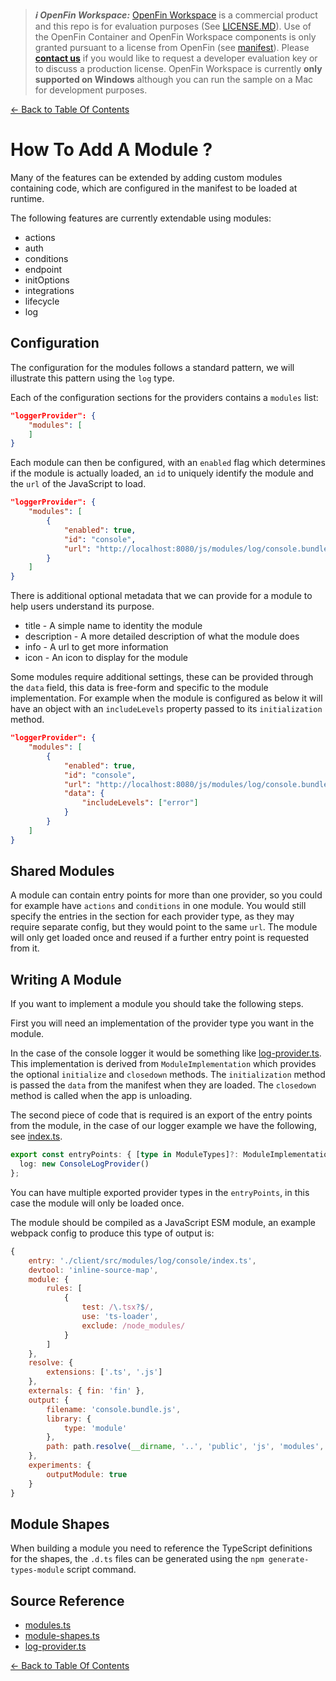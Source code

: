 > **_:information_source: OpenFin Workspace:_** [OpenFin Workspace](https://www.openfin.co/workspace/) is a commercial product and this repo is for evaluation purposes (See [LICENSE.MD](../LICENSE.MD)). Use of the OpenFin Container and OpenFin Workspace components is only granted pursuant to a license from OpenFin (see [manifest](../public/manifest.fin.json)). Please [**contact us**](https://www.openfin.co/workspace/poc/) if you would like to request a developer evaluation key or to discuss a production license.
> OpenFin Workspace is currently **only supported on Windows** although you can run the sample on a Mac for development purposes.

[<- Back to Table Of Contents](../README.md)

# How To Add A Module ?

Many of the features can be extended by adding custom modules containing code, which are configured in the manifest to be loaded at runtime.

The following features are currently extendable using modules:

- actions
- auth
- conditions
- endpoint
- initOptions
- integrations
- lifecycle
- log

## Configuration

The configuration for the modules follows a standard pattern, we will illustrate this pattern using the `log` type.

Each of the configuration sections for the providers contains a `modules` list:

```json
"loggerProvider": {
    "modules": [
    ]
}
```

Each module can then be configured, with an `enabled` flag which determines if the module is actually loaded, an `id` to uniquely identify the module and the `url` of the JavaScript to load.

```json
"loggerProvider": {
    "modules": [
        {
            "enabled": true,
            "id": "console",
            "url": "http://localhost:8080/js/modules/log/console.bundle.js"
        }
    ]
}
```

There is additional optional metadata that we can provide for a module to help users understand its purpose.

- title - A simple name to identity the module
- description - A more detailed description of what the module does
- info - A url to get more information
- icon - An icon to display for the module

Some modules require additional settings, these can be provided through the `data` field, this data is free-form and specific to the module implementation. For example when the module is configured as below it will have an object with an `includeLevels` property passed to its `initialization` method.

```json
"loggerProvider": {
    "modules": [
        {
            "enabled": true,
            "id": "console",
            "url": "http://localhost:8080/js/modules/log/console.bundle.js",
            "data": {
                "includeLevels": ["error"]
            }
        }
    ]
}
```

## Shared Modules

A module can contain entry points for more than one provider, so you could for example have `actions` and `conditions` in one module. You would still specify the entries in the section for each provider type, as they may require separate config, but they would point to the same `url`. The module will only get loaded once and reused if a further entry point is requested from it.

## Writing A Module

If you want to implement a module you should take the following steps.

First you will need an implementation of the provider type you want in the module.

In the case of the console logger it would be something like [log-provider.ts](../client/src/modules/log/console/log-provider.ts). This implementation is derived from `ModuleImplementation` which provides the optional `initialize` and `closedown` methods. The `initialization` method is passed the `data` from the manifest when they are loaded. The `closedown` method is called when the app is unloading.

The second piece of code that is required is an export of the entry points from the module, in the case of our logger example we have the following, see [index.ts](../client/src/modules/log/console/index.ts).

```ts
export const entryPoints: { [type in ModuleTypes]?: ModuleImplementation } = {
  log: new ConsoleLogProvider()
};
```

You can have multiple exported provider types in the `entryPoints`, in this case the module will only be loaded once.

The module should be compiled as a JavaScript ESM module, an example webpack config to produce this type of output is:

```js
{
    entry: './client/src/modules/log/console/index.ts',
    devtool: 'inline-source-map',
    module: {
        rules: [
            {
                test: /\.tsx?$/,
                use: 'ts-loader',
                exclude: /node_modules/
            }
        ]
    },
    resolve: {
        extensions: ['.ts', '.js']
    },
    externals: { fin: 'fin' },
    output: {
        filename: 'console.bundle.js',
        library: {
            type: 'module'
        },
        path: path.resolve(__dirname, '..', 'public', 'js', 'modules', 'log')
    },
    experiments: {
        outputModule: true
    }
}
```

## Module Shapes

When building a module you need to reference the TypeScript definitions for the shapes, the `.d.ts` files can be generated using the `npm generate-types-module` script command.

## Source Reference

- [modules.ts](../client/src/framework/modules.ts)
- [module-shapes.ts](../client/src/framework/shapes/module-shapes.ts)
- [log-provider.ts](../client/src/modules/log/console/log-provider.ts)

[<- Back to Table Of Contents](../README.md)
